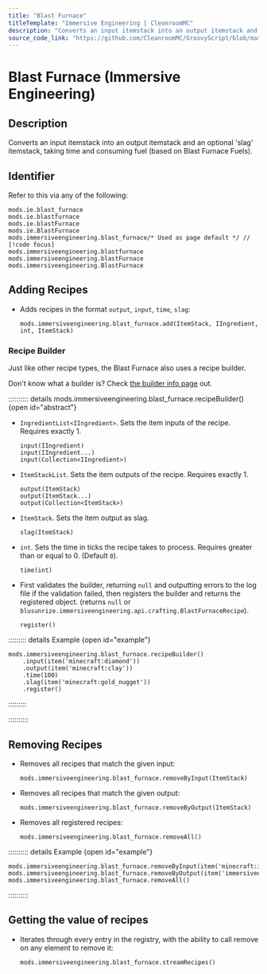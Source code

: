 ```yaml
---
title: "Blast Furnace"
titleTemplate: "Immersive Engineering | CleanroomMC"
description: "Converts an input itemstack into an output itemstack and an optional 'slag' itemstack, taking time and consuming fuel (based on Blast Furnace Fuels)."
source_code_link: "https://github.com/CleanroomMC/GroovyScript/blob/master/src/main/java/com/cleanroommc/groovyscript/compat/mods/immersiveengineering/BlastFurnace.java"
---
```


# Blast Furnace (Immersive Engineering)

## Description

Converts an input itemstack into an output itemstack and an optional 'slag' itemstack, taking time and consuming fuel (based on Blast Furnace Fuels).

## Identifier

Refer to this via any of the following:

```groovy:no-line-numbers {5}
mods.ie.blast_furnace
mods.ie.blastfurnace
mods.ie.blastFurnace
mods.ie.BlastFurnace
mods.immersiveengineering.blast_furnace/* Used as page default */ // [!code focus]
mods.immersiveengineering.blastfurnace
mods.immersiveengineering.blastFurnace
mods.immersiveengineering.BlastFurnace
```


## Adding Recipes

- Adds recipes in the format `output`, `input`, `time`, `slag`:

    ```groovy:no-line-numbers
    mods.immersiveengineering.blast_furnace.add(ItemStack, IIngredient, int, ItemStack)
    ```


### Recipe Builder

Just like other recipe types, the Blast Furnace also uses a recipe builder.

Don't know what a builder is? Check [the builder info page](../../introduction/builder.md) out.

:::::::::: details mods.immersiveengineering.blast_furnace.recipeBuilder() {open id="abstract"}
- `IngredientList<IIngredient>`. Sets the item inputs of the recipe. Requires exactly 1.

    ```groovy:no-line-numbers
    input(IIngredient)
    input(IIngredient...)
    input(Collection<IIngredient>)
    ```

- `ItemStackList`. Sets the item outputs of the recipe. Requires exactly 1.

    ```groovy:no-line-numbers
    output(ItemStack)
    output(ItemStack...)
    output(Collection<ItemStack>)
    ```

- `ItemStack`. Sets the item output as slag.

    ```groovy:no-line-numbers
    slag(ItemStack)
    ```

- `int`. Sets the time in ticks the recipe takes to process. Requires greater than or equal to 0. (Default `0`).

    ```groovy:no-line-numbers
    time(int)
    ```

- First validates the builder, returning `null` and outputting errors to the log file if the validation failed, then registers the builder and returns the registered object. (returns `null` or `blusunrize.immersiveengineering.api.crafting.BlastFurnaceRecipe`).

    ```groovy:no-line-numbers
    register()
    ```

::::::::: details Example {open id="example"}
```groovy:no-line-numbers
mods.immersiveengineering.blast_furnace.recipeBuilder()
    .input(item('minecraft:diamond'))
    .output(item('minecraft:clay'))
    .time(100)
    .slag(item('minecraft:gold_nugget'))
    .register()
```

:::::::::

::::::::::

## Removing Recipes

- Removes all recipes that match the given input:

    ```groovy:no-line-numbers
    mods.immersiveengineering.blast_furnace.removeByInput(ItemStack)
    ```

- Removes all recipes that match the given output:

    ```groovy:no-line-numbers
    mods.immersiveengineering.blast_furnace.removeByOutput(ItemStack)
    ```

- Removes all registered recipes:

    ```groovy:no-line-numbers
    mods.immersiveengineering.blast_furnace.removeAll()
    ```

:::::::::: details Example {open id="example"}
```groovy:no-line-numbers
mods.immersiveengineering.blast_furnace.removeByInput(item('minecraft:iron_block'))
mods.immersiveengineering.blast_furnace.removeByOutput(item('immersiveengineering:metal:8'))
mods.immersiveengineering.blast_furnace.removeAll()
```

::::::::::

## Getting the value of recipes

- Iterates through every entry in the registry, with the ability to call remove on any element to remove it:

    ```groovy:no-line-numbers
    mods.immersiveengineering.blast_furnace.streamRecipes()
    ```
